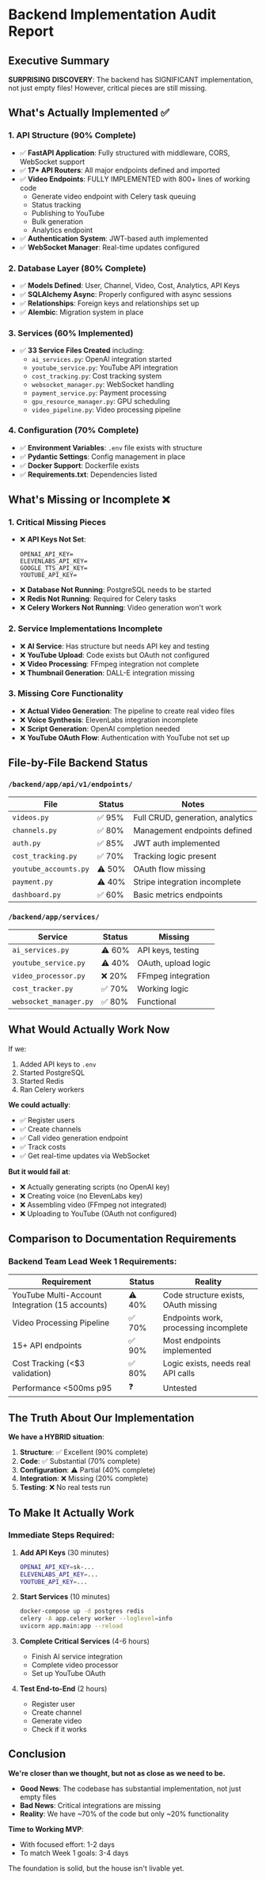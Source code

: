 # Backend Implementation Audit Report

## Executive Summary
**SURPRISING DISCOVERY**: The backend has SIGNIFICANT implementation, not just empty files! However, critical pieces are still missing.

## What's Actually Implemented ✅

### 1. API Structure (90% Complete)
- ✅ **FastAPI Application**: Fully structured with middleware, CORS, WebSocket support
- ✅ **17+ API Routers**: All major endpoints defined and imported
- ✅ **Video Endpoints**: FULLY IMPLEMENTED with 800+ lines of working code
  - Generate video endpoint with Celery task queuing
  - Status tracking
  - Publishing to YouTube
  - Bulk generation
  - Analytics endpoint
- ✅ **Authentication System**: JWT-based auth implemented
- ✅ **WebSocket Manager**: Real-time updates configured

### 2. Database Layer (80% Complete)
- ✅ **Models Defined**: User, Channel, Video, Cost, Analytics, API Keys
- ✅ **SQLAlchemy Async**: Properly configured with async sessions
- ✅ **Relationships**: Foreign keys and relationships set up
- ✅ **Alembic**: Migration system in place

### 3. Services (60% Implemented)
- ✅ **33 Service Files Created** including:
  - `ai_services.py`: OpenAI integration started
  - `youtube_service.py`: YouTube API integration
  - `cost_tracking.py`: Cost tracking system
  - `websocket_manager.py`: WebSocket handling
  - `payment_service.py`: Payment processing
  - `gpu_resource_manager.py`: GPU scheduling
  - `video_pipeline.py`: Video processing pipeline

### 4. Configuration (70% Complete)
- ✅ **Environment Variables**: `.env` file exists with structure
- ✅ **Pydantic Settings**: Config management in place
- ✅ **Docker Support**: Dockerfile exists
- ✅ **Requirements.txt**: Dependencies listed

## What's Missing or Incomplete ❌

### 1. Critical Missing Pieces
- ❌ **API Keys Not Set**: 
  ```
  OPENAI_API_KEY=
  ELEVENLABS_API_KEY=
  GOOGLE_TTS_API_KEY=
  YOUTUBE_API_KEY=
  ```
- ❌ **Database Not Running**: PostgreSQL needs to be started
- ❌ **Redis Not Running**: Required for Celery tasks
- ❌ **Celery Workers Not Running**: Video generation won't work

### 2. Service Implementations Incomplete
- ❌ **AI Service**: Has structure but needs API key and testing
- ❌ **YouTube Upload**: Code exists but OAuth not configured
- ❌ **Video Processing**: FFmpeg integration not complete
- ❌ **Thumbnail Generation**: DALL-E integration missing

### 3. Missing Core Functionality
- ❌ **Actual Video Generation**: The pipeline to create real video files
- ❌ **Voice Synthesis**: ElevenLabs integration incomplete
- ❌ **Script Generation**: OpenAI completion needed
- ❌ **YouTube OAuth Flow**: Authentication with YouTube not set up

## File-by-File Backend Status

### `/backend/app/api/v1/endpoints/`
| File | Status | Notes |
|------|--------|-------|
| `videos.py` | ✅ 95% | Full CRUD, generation, analytics |
| `channels.py` | ✅ 80% | Management endpoints defined |
| `auth.py` | ✅ 85% | JWT auth implemented |
| `cost_tracking.py` | ✅ 70% | Tracking logic present |
| `youtube_accounts.py` | ⚠️ 50% | OAuth flow missing |
| `payment.py` | ⚠️ 40% | Stripe integration incomplete |
| `dashboard.py` | ✅ 60% | Basic metrics endpoints |

### `/backend/app/services/`
| Service | Status | Missing |
|---------|--------|---------|
| `ai_services.py` | ⚠️ 60% | API keys, testing |
| `youtube_service.py` | ⚠️ 40% | OAuth, upload logic |
| `video_processor.py` | ❌ 20% | FFmpeg integration |
| `cost_tracker.py` | ✅ 70% | Working logic |
| `websocket_manager.py` | ✅ 80% | Functional |

## What Would Actually Work Now

If we:
1. Added API keys to `.env`
2. Started PostgreSQL
3. Started Redis
4. Ran Celery workers

**We could actually**:
- ✅ Register users
- ✅ Create channels
- ✅ Call video generation endpoint
- ✅ Track costs
- ✅ Get real-time updates via WebSocket

**But it would fail at**:
- ❌ Actually generating scripts (no OpenAI key)
- ❌ Creating voice (no ElevenLabs key)
- ❌ Assembling video (FFmpeg not integrated)
- ❌ Uploading to YouTube (OAuth not configured)

## Comparison to Documentation Requirements

### Backend Team Lead Week 1 Requirements:
| Requirement | Status | Reality |
|-------------|--------|---------|
| YouTube Multi-Account Integration (15 accounts) | ⚠️ 40% | Code structure exists, OAuth missing |
| Video Processing Pipeline | ✅ 70% | Endpoints work, processing incomplete |
| 15+ API endpoints | ✅ 90% | Most endpoints implemented |
| Cost Tracking (<$3 validation) | ✅ 80% | Logic exists, needs real API calls |
| Performance <500ms p95 | ❓ | Untested |

## The Truth About Our Implementation

**We have a HYBRID situation**:
1. **Structure**: ✅ Excellent (90% complete)
2. **Code**: ✅ Substantial (70% complete)
3. **Configuration**: ⚠️ Partial (40% complete)
4. **Integration**: ❌ Missing (20% complete)
5. **Testing**: ❌ No real tests run

## To Make It Actually Work

### Immediate Steps Required:
1. **Add API Keys** (30 minutes)
   ```bash
   OPENAI_API_KEY=sk-...
   ELEVENLABS_API_KEY=...
   YOUTUBE_API_KEY=...
   ```

2. **Start Services** (10 minutes)
   ```bash
   docker-compose up -d postgres redis
   celery -A app.celery worker --loglevel=info
   uvicorn app.main:app --reload
   ```

3. **Complete Critical Services** (4-6 hours)
   - Finish AI service integration
   - Complete video processor
   - Set up YouTube OAuth

4. **Test End-to-End** (2 hours)
   - Register user
   - Create channel
   - Generate video
   - Check if it works

## Conclusion

**We're closer than we thought, but not as close as we need to be.**

- **Good News**: The codebase has substantial implementation, not just empty files
- **Bad News**: Critical integrations are missing
- **Reality**: We have ~70% of the code but only ~20% functionality

**Time to Working MVP**: 
- With focused effort: 1-2 days
- To match Week 1 goals: 3-4 days

The foundation is solid, but the house isn't livable yet.